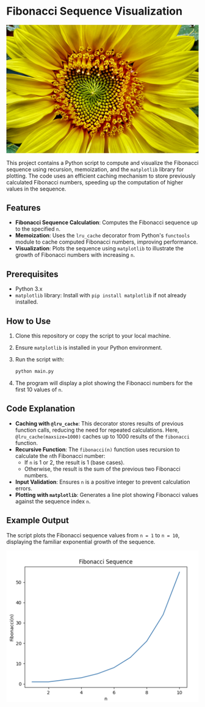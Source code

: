 # Fibonacci Sequence Visualization
![Project Banner](images/flower.jpg)


This project contains a Python script to compute and visualize the Fibonacci sequence using recursion, memoization, and the `matplotlib` library for plotting. The code uses an efficient caching mechanism to store previously calculated Fibonacci numbers, speeding up the computation of higher values in the sequence.

## Features

- **Fibonacci Sequence Calculation**: Computes the Fibonacci sequence up to the specified `n`.
- **Memoization**: Uses the `lru_cache` decorator from Python's `functools` module to cache computed Fibonacci numbers, improving performance.
- **Visualization**: Plots the sequence using `matplotlib` to illustrate the growth of Fibonacci numbers with increasing `n`.

## Prerequisites

- Python 3.x
- `matplotlib` library: Install with `pip install matplotlib` if not already installed.

## How to Use

1. Clone this repository or copy the script to your local machine.
2. Ensure `matplotlib` is installed in your Python environment.
3. Run the script with:

    ```bash
    python main.py
    ```

4. The program will display a plot showing the Fibonacci numbers for the first 10 values of `n`.

## Code Explanation

- **Caching with `@lru_cache`**: This decorator stores results of previous function calls, reducing the need for repeated calculations. Here, `@lru_cache(maxsize=1000)` caches up to 1000 results of the `fibonacci` function.
- **Recursive Function**: The `fibonacci(n)` function uses recursion to calculate the `n`th Fibonacci number:
    - If `n` is 1 or 2, the result is 1 (base cases).
    - Otherwise, the result is the sum of the previous two Fibonacci numbers.
- **Input Validation**: Ensures `n` is a positive integer to prevent calculation errors.
- **Plotting with `matplotlib`**: Generates a line plot showing Fibonacci values against the sequence index `n`.

## Example Output

The script plots the Fibonacci sequence values from `n = 1` to `n = 10`, displaying the familiar exponential growth of the sequence.

![Chart](images/plot.png)
